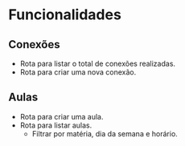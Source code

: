 # Funcionalidades

## Conexões
- Rota para listar o total de conexões realizadas.
- Rota para criar uma nova conexão.

## Aulas
- Rota para criar uma aula.
- Rota para listar aulas.
  - Filtrar por matéria, dia da semana e horário.